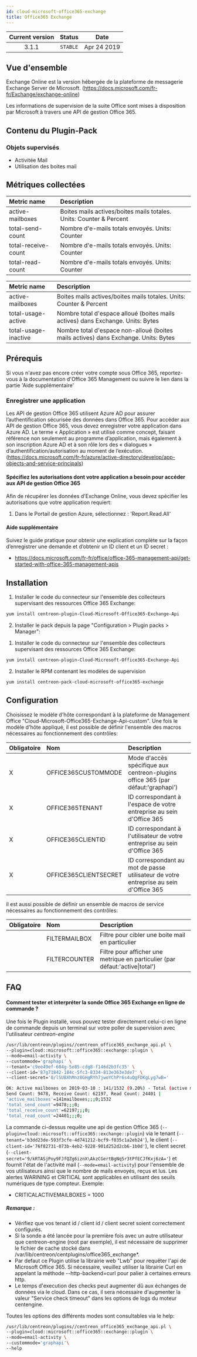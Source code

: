 ```yaml
---
id: cloud-microsoft-office365-exchange
title: Office365 Exchange
---
```


| Current version | Status | Date |
| :-: | :-: | :-: |
| 3.1.1 | `STABLE` | Apr  24 2019 |

## Vue d'ensemble
Exchange Online est la version hébergée de la plateforme de messagerie Exchange Server de Microsoft. (https://docs.microsoft.com/fr-fr/Exchange/exchange-online)

Les informations de supervision de la suite Office sont mises à disposition par Microsoft à travers une API de gestion Office 365.

## Contenu du Plugin-Pack

### Objets supervisés

* Activitée Mail
* Utilisation des boites mail

## Métriques collectées

<!--DOCUSAURUS_CODE_TABS-->
<!--Email-activity-->

|Metric name| Description|                                                                            
|:----------------- |:------------------------------------------------------------------| 
|active-mailboxes   | Boites mails actives/boites mails totales. Units: Counter & Percent|                          
|total-send-count   | Nombre d'e-mails totals envoyés. Units: Counter|										
|total-receive-count| Nombre d'e-mails totals envoyés. Units: Counter|											
|total-read-count   | Nombre d'e-mails totals envoyés. Units: Counter|											

<!--Mailbox-usage-->

|Metric name          | Description |                                                                                 
|:------------------  | :------------------------------------------------------------------|
|active-mailboxes     | Boites mails actives/boites mails totales. Units: Counter & Percent|                         
|total-usage-active   | Nombre total d'espace alloué (boites mails actives) dans Exchange. Units: Bytes|		      
|total-usage-inactive | Nombre total d'espace non-alloué (boites mails actives) dans Exchange. Units: Bytes|	      

<!--END_DOCUSAURUS_CODE_TABS-->

## Prérequis
Si vous n'avez pas encore créer votre compte sous Office 365, reportez-vous à la documentation d'Office 365 Management ou suivre le lien dans la partie 'Aide supplémentaire'

### Enregistrer une application
Les API de gestion Office 365 utilisent Azure AD pour assurer l’authentification sécurisée des données dans Office 365.
Pour accéder aux API de gestion Office 365, vous devez enregistrer votre application dans Azure AD.
Le terme « Application » est utilisé comme concept, faisant référence non seulement au programme d’application, 
mais également à son inscription Azure AD et à son rôle lors des « dialogues » d’authentification/autorisation au moment de l’exécution.
(https://docs.microsoft.com/fr-fr/azure/active-directory/develop/app-objects-and-service-principals)

#### Spécifiez les autorisations dont votre application a besoin pour accéder aux API de gestion Office 365
Afin de récupérer les données d'Exchange Online, vous devez spécifier les autorisations que votre application requiert: 
1. Dans le Portail de gestion Azure, sélectionnez : 'Report.Read.All' 

#### Aide supplémentaire
Suivez le guide pratique pour obtenir une explication complète sur la façon d’enregistrer une demande et d’obtenir un ID client et un ID secret :
* https://docs.microsoft.com/fr-fr/office/office-365-management-api/get-started-with-office-365-management-apis


## Installation

<!--DOCUSAURUS_CODE_TABS-->

<!--Online IMP Licence & IT-100 Editions-->

1. Installer le code du connecteur sur l'ensemble des collecteurs supervisant des ressources Office 365 Exchange:

```bash
yum install centreon-plugin-Cloud-Microsoft-Office365-Exchange-Api
```

2. Installer le pack depuis la page "Configuration > Plugin packs > Manager":


<!--Offline IMP License-->
1. Installer le code du connecteur sur l'ensemble des collecteurs supervisant des ressources Office 365 Exchange:

```bash
yum install centreon-plugin-Cloud-Microsoft-Office365-Exchange-Api
```

2. Installer le RPM contenant les modèles de supervision

```bash
yum install centreon-pack-cloud-microsoft-office365-exchange
```


<!--END_DOCUSAURUS_CODE_TABS-->

## Configuration

Choisissez le modèle d'hôte correspondant à la plateforme de Management Office "Cloud-Microsoft-Office365-Exchange-Api-custom". Une fois le modèle d'hôte appliqué, il est possible de définir l'ensemble des macros nécessaires au fonctionnement des contrôles:

|Obligatoire|Nom|Description|
|:----|:----|:----|
|X|OFFICE365CUSTOMMODE|Mode d'accès spécifique aux centreon-plugins office 365 (par défaut:'graphapi')|
|X|OFFICE365TENANT|ID correspondant à l'espace de votre entreprise au sein d'Office 365|
|X|OFFICE365CLIENTID|ID correspondant à l'utilisateur de votre entreprise au sein d'Office 365|
|X|OFFICE365CLIENTSECRET|ID correspondant au mot de passe utilisateur de votre entreprise au sein d'Office 365|


il est aussi possible de définir un ensemble de macros de service nécessaires au fonctionnement des contrôles:

|Obligatoire|Nom|Description|
|:----|:----|:----|
||FILTERMAILBOX|Filtre pour cibler une boite mail en particulier|					
||FILTERCOUNTER|Filtre pour afficher une metrique en particulier (par défaut:'active\|total')|	



## FAQ

#### Comment tester et interpréter la sonde Office 365 Exchange en ligne de commande ?

Une fois le Plugin installé, vous pouvez tester directement celui-ci en ligne de commande depuis un terminal sur votre poller de supervision avec l'utilisateur *centreon-engine*
```bash
/usr/lib/centreon/plugins//centreon_office365_exchange_api.pl \
--plugin=cloud::microsoft::office365::exchange::plugin \
--mode=email-activity \
--custommode='graphapi' \
--tenant='c9ee49ef-684g-5e85-cdg8-f146d2b3fc35' \
--client-id='87g71842-184c-5fc3-8334-813e363e3de7' \
--client-secret='8/lSUBXhMnz8GHgRYh7jwoYChPr6s4uQgFDKgLyg7wB='

OK: Active mailboxes on 2019-03-10 : 141/1532 (9.20%) - Total (active mailboxes) 
Send Count: 9478, Receive Count: 62197, Read Count: 24401 | 
'active_mailboxes'=141mailboxes;;;0;1532 
'total_send_count'=9478;;;0; 
'total_receive_count'=62197;;;0; 
'total_read_count'=24401;;;0;
```

La commande ci-dessus requête une api de gestion Office 365 (```--plugin=cloud::microsoft::office365::exchange::plugin```) via le tenant (```--tenant='b3dd23de-593f3cfe-4d741212-bcf9-f035c1a2eb24'```),
le client (```--client-id='76f82731-073b-4eb2-9228-901d252d2cb6-1b0d'```), le client secret (```--client-secret='9/kRTASjPoy9FJfQZg6iznX\AkzCGertBgNq5r3tPfECJfKxj6zA='```) 
et fournit l'état de l'activité mail (```--mode=email-activity```) pour l'ensemble de vos utilisateurs ainsi que le nombre de mails envoyés, reçus et lus.
Les alertes WARINING et CRITICAL sont applicables en utilisant des seuils numériques de type compteur.
Exemple: 
* CRITICALACTIVEMAILBOXES = 1000

##### Remarque : 
* Vérifiez que vos tenant id / client id / client secret soient correctement configurés.
* Si la sonde a été lancée pour la première fois avec un autre utilisateur que centreon-engine (root par exemple), il est nécessaire de supprimer le fichier de cache stocké dans /var/lib/centreon/centplugins/office365_exchange*.
* Par defaut ce Plugin utilise la librairie web "Lwb" pour requêter l'api de Microsoft Office 365. Si nécessaire, veuillez utiliser la librairie Curl
en appelant la méthode  --http-backend=curl pour palier à certaines erreurs http.
* Le temps d'execution des checks peut augmenter dû aux échanges de données via le cloud. Dans ce cas, il sera nécessaire d'augmenter
la valeur "Service check timeout" dans les options de logs du moteur centengine.

Toutes les options des différents modes sont consultables via le help:

```bash
/usr/lib/centreon/plugins//centreon_office365_exchange_api.pl \
--plugin=cloud::microsoft::office365::exchange::plugin \
--mode=email-activity \
--custommode='graphapi'\
--help
```
